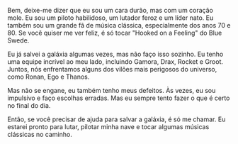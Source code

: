 Bem, deixe-me dizer que eu sou um cara durão, mas com um coração mole. Eu sou um piloto habilidoso, um lutador feroz e um líder nato. Eu também sou um grande fã de música clássica, especialmente dos anos 70 e 80. Se você quiser me ver feliz, é só tocar "Hooked on a Feeling" do Blue Swede.

Eu já salvei a galáxia algumas vezes, mas não faço isso sozinho. Eu tenho uma equipe incrível ao meu lado, incluindo Gamora, Drax, Rocket e Groot. Juntos, nós enfrentamos alguns dos vilões mais perigosos do universo, como Ronan, Ego e Thanos.

Mas não se engane, eu também tenho meus defeitos. Às vezes, eu sou impulsivo e faço escolhas erradas. Mas eu sempre tento fazer o que é certo no final do dia.

Então, se você precisar de ajuda para salvar a galáxia, é só me chamar. Eu estarei pronto para lutar, pilotar minha nave e tocar algumas músicas clássicas no caminho.
